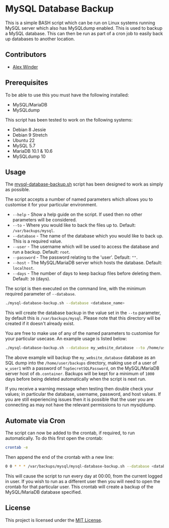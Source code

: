 # MySQL Database Backup

This is a simple BASH script which can be run on Linux systems running MySQL server which also has MySQLdump enabled. This is used to backup a MySQL database. This can then be run as part of a cron job to easily back up databases to another location.

## Contributors

- [Alex Winder](https://www.alexwinder.uk) 

## Prerequisites

To be able to use this you must have the following installed:

- MySQL/MariaDB
- MySQLdump

This script has been tested to work on the following systems:

- Debian 8 Jessie
- Debian 9 Stretch
- Ubuntu 22
- MySQL 5.7
- MariaDB 10.1 & 10.6
- MySQLdump 10

## Usage 

The [mysql-database-backup.sh](mysql-database-backup.sh) script has been designed to work as simply as possible.

The script accepts a number of named parameters which allows you to customise it for your particular environment.

- `--help` - Show a help guide on the script. If used then no other parameters will be considered.
- `--to` - Where you would like to back the files up to. Default: `/var/backups/mysql`.
- `--database` - The name of the database which you would like to back up. This is a required value.
- `--user` - The username which will be used to access the database and run a backup. Default: `root`.
- `--password` - The password relating to the 'user'. Default: `""`.
- `--host` - The MySQL/MariaDB server which hosts the database. Default: `localhost`.
- `--days` - The number of days to keep backup files before deleting them. Default: `30` (days).

The script is then executed on the command line, with the minimum required parameter of `--database`.

```bash
./mysql-database-backup.sh --database <database_name>
```

This will create the database backup in the value set in the `--to` parameter, by default this is `/var/backups/mysql`. Please note that this directory will be created if it doesn't already exist.

You are free to make use of any of the named parameters to customise for your particular usecase. An example usage is listed below:

```bash
./mysql-database-backup.sh --database my_website_database --to /home/user/backups --user w_user1 --password TopSecretSQLPassword --host db.container --days 1000
```

The above example will backup the `my_website_database` database as an SQL dump into the `/home/user/backups` directory, making use of a user of `w_user1` with a password of `TopSecretSQLPassword`, on the MySQL/MariaDB server host of `db.container`. Backups will be kept for a minimum of `1000` days before being deleted automatically when the script is next run.

If you receive a warning message when testing then double check your values; in particular the database, username, password, and host values. If you are still experiencing issues then it is possible that the user you are connecting as may not have the relevant permissions to run mysqldump.

## Automate via Cron

The script can now be added to the crontab, if required, to run automatically. To do this first open the crontab:

```bash
crontab -e
```

Then append the end of the crontab with a new line:

```bash
0 0 * * * /var/backups/mysql/mysql-database-backup.sh --database <database_name>
```

This will cause the script to run every day at 00:00, from the current logged in user. If you wish to run as a different user then you will need to open the crontab for that particular user. This crontab will create a backup of the MySQL/MariaDB database specified.

## License

This project is licensed under the [MIT License](LICENSE.md).
